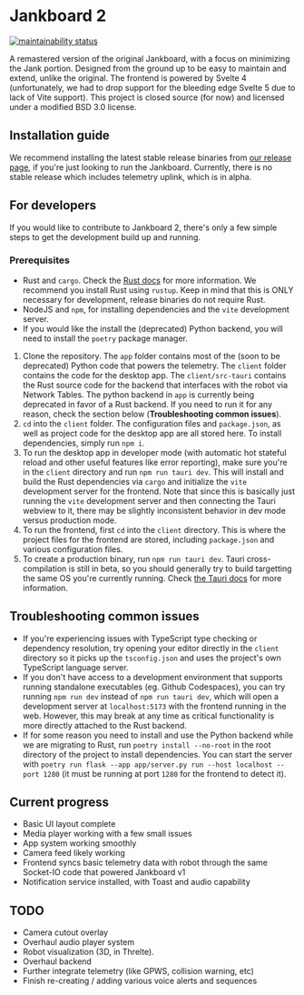 # Jankboard 2

[![maintainability status](https://api.codeclimate.com/v1/badges/4bedd567dbf60ec87164/maintainability)](https://codeclimate.com/repos/65dfbdc904f9ed00bbf381c8/maintainability)

A remastered version of the original Jankboard, with a focus on minimizing the Jank portion. Designed from the ground up to be easy to maintain and extend, unlike the original.
The frontend is powered by Svelte 4 (unfortunately, we had to drop support for the bleeding edge Svelte 5 due to lack of Vite support).
This project is closed source (for now) and licensed under a modified BSD 3.0 license.

## Installation guide

We recommend installing the latest stable release binaries from [our release page](https://github.com/Team-1280/Jankboard-2/releases/), if you're just looking to run the Jankboard. Currently, there is no stable release which includes telemetry uplink, which is in alpha.

## For developers

If you would like to contribute to Jankboard 2, there's only a few simple steps to get the development build up and running.

### Prerequisites

- Rust and `cargo`. Check the [Rust docs](https://www.rust-lang.org/learn) for more information. We recommend you install Rust using `rustup`. Keep in mind that this is ONLY necessary for development, release binaries do not require Rust.
- NodeJS and `npm`, for installing dependencies and the `vite` development server.
- If you would like the install the (deprecated) Python backend, you will need to install the `poetry` package manager.

1. Clone the repository. The `app` folder contains most of the (soon to be deprecated) Python code that powers the telemetry. The `client` folder contains the code for the desktop app. The `client/src-tauri` contains the Rust source code for the backend that interfaces with the robot via Network Tables. The python backend in `app` is currently being deprecated in favor of a Rust backend. If you need to run it for any reason, check the section below (**Troubleshooting common issues**).
2. `cd` into the `client` folder. The configuration files and `package.json`, as well as project code for the desktop app are all stored here. To install dependencies, simply run `npm i`.
3. To run the desktop app in developer mode (with automatic hot stateful reload and other useful features like error reporting), make sure you're in the `client` directory and run `npm run tauri dev`. This will install and build the Rust dependencies via `cargo` and initialize the `vite` development server for the frontend. Note that since this is basically just running the `vite` development server and then connecting the Tauri webview to it, there may be slightly inconsistent behavior in dev mode versus production mode.
4. To run the frontend, first `cd` into the `client` directory. This is where the project files for the frontend are stored, including `package.json` and various configuration files.
5. To create a production binary, run `npm run tauri dev`. Tauri cross-compilation is still in beta, so you should generally try to build targetting the same OS you're currently running. Check [the Tauri docs](https://tauri.app/v1/guides/building/) for more information.

## Troubleshooting common issues

- If you're experiencing issues with TypeScript type checking or dependency resolution, try opening your editor directly in the `client` directory so it picks up the `tsconfig.json` and uses the project's own TypeScript language server.
- If you don't have access to a development environment that supports running standalone executables (eg. Github Codespaces), you can try running `npm run dev` instead of `npm run tauri dev`, which will open a development server at `localhost:5173` with the frontend running in the web. However, this may break at any time as critical functionality is more directly attached to the Rust backend.
- If for some reason you need to install and use the Python backend while we are migrating to Rust, run `poetry install --no-root` in the root directory of the project to install dependencies. You can start the server with `poetry run flask --app app/server.py run --host localhost --port 1280` (it must be running at port `1280` for the frontend to detect it).

## Current progress

- Basic UI layout complete
- Media player working with a few small issues
- App system working smoothly
- Camera feed likely working
- Frontend syncs basic telemetry data with robot through the same Socket-IO code that powered Jankboard v1
- Notification service installed, with Toast and audio capability

## TODO

- Camera cutout overlay
- Overhaul audio player system
- Robot visualization (3D, in Threlte).
- Overhaul backend
- Further integrate telemetry (like GPWS, collision warning, etc)
- Finish re-creating / adding various voice alerts and sequences

